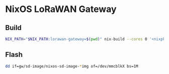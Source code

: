 # NixOS LoRaWAN Gateway

## Build

```bash
NIX_PATH="$NIX_PATH:lorawan-gateway=$(pwd)" nix-build --cores 0 '<nixpkgs/nixos>' -I nixos-config=configs/testing.nix -A config.system.build.sdImage -o gw
```

## Flash

```bash
dd if=gw/sd-image/nixos-sd-image-*img of=/dev/mmcblkX bs=1M
```


